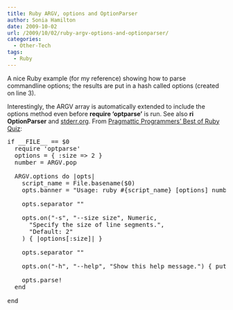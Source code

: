 ```yaml
---
title: Ruby ARGV, options and OptionParser
author: Sonia Hamilton
date: 2009-10-02
url: /2009/10/02/ruby-argv-options-and-optionparser/
categories:
  - Other-Tech
tags:
  - Ruby
---
```

A nice Ruby example (for my reference) showing how to parse commandline options; the results are put in a hash called options (created on line 3).

<!--more-->

Interestingly, the ARGV array is automatically extended to include the options method even before **require &#8216;optparse&#8217;** is run. See also **ri OptionParser** and [stderr.org][1]. From [Pragmattic Programmers&#8217; Best of Ruby Quiz][2]:

<pre>if __FILE__ == $0
  require 'optparse'
  options = { :size =&gt; 2 }
  number = ARGV.pop

  ARGV.options do |opts|
    script_name = File.basename($0)
    opts.banner = "Usage: ruby #{script_name} [options] number"

    opts.separator ""

    opts.on("-s", "--size size", Numeric,
      "Specify the size of line segments.",
      "Default: 2"
    ) { |options[:size]| }

    opts.separator ""

    opts.on("-h", "--help", "Show this help message.") { puts opts; exit }

    opts.parse!
  end

end
</pre>

 [1]: http://stderr.org/doc/liboptparse-ruby/optparse.html
 [2]: http://www.pragprog.com/titles/fr_quiz/best-of-ruby-quiz
